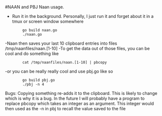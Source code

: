 #NAAN and PBJ
Naan usage.
- Run it in the background. Personally, I just run it and forget about it in a tmux or screen window somewhere
````
        go build naan.go
        ./naan.go
````
-Naan then saves your last 10 clipboard entries into files /tmp/naanfiles/naan.[1-10]
-To get the data out of those files, you can be cool and do something like 
````
        cat /tmp/naanfiles/naan.[1-10] | pbcopy
````
-or you can be really really cool and use pbj.go like so
````
        go build pbj.go
        ./pbj -n 4
````

Bugs: Copying something re-adds it to the clipboard. This is likely to change which is why it is a bug.
In the future I will probably have a program to replace pbcopy which takes an integer as an argument. This
integer would then used as the -n in pbj to recall the value saved to the file

